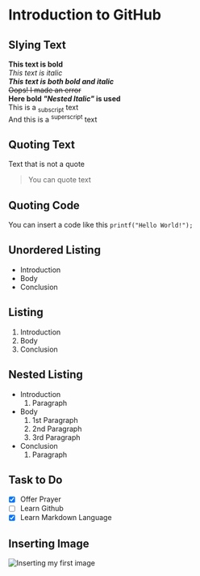 # Introduction to GitHub
## Slying Text
**This text is bold**\
*This text is italic*\
***This text is both bold and italic***\
~~Oops! I made an error~~\
**Here bold _"Nested Italic"_ is used**\
This is a <sub>subscript</sub> text\
And this is a <sup>superscript</sup> text
## Quoting Text
Text that is not a quote
> You can quote text
## Quoting Code
You can insert a code like this `printf("Hello World!");`
## Unordered Listing
* Introduction
* Body
* Conclusion
## Listing
1. Introduction
2. Body
3. Conclusion
## Nested Listing
* Introduction
  1. Paragraph
* Body
  1. 1st Paragraph
  2. 2nd Paragraph
  3. 3rd Paragraph
* Conclusion
  1. Paragraph
## Task to Do
- [x] Offer Prayer
- [ ] Learn Github
- [x] Learn Markdown Language
## Inserting Image
![Inserting my first image](https://jaredchu.com/wp-content/uploads/2020/09/github-wallpaper-uhd-4k-3840x2160-2.jpg)
